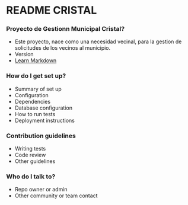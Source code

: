 # README CRISTAL #


### Proyecto de Gestionn Municipal Cristal? ###

* Este proyecto, nace como una necesidad vecinal, para la gestion de solicitudes de los vecinos al municipio.
* Version
* [Learn Markdown](https://bitbucket.org/tutorials/markdowndemo)

### How do I get set up? ###

* Summary of set up
* Configuration
* Dependencies
* Database configuration
* How to run tests
* Deployment instructions

### Contribution guidelines ###

* Writing tests
* Code review
* Other guidelines

### Who do I talk to? ###

* Repo owner or admin
* Other community or team contact
